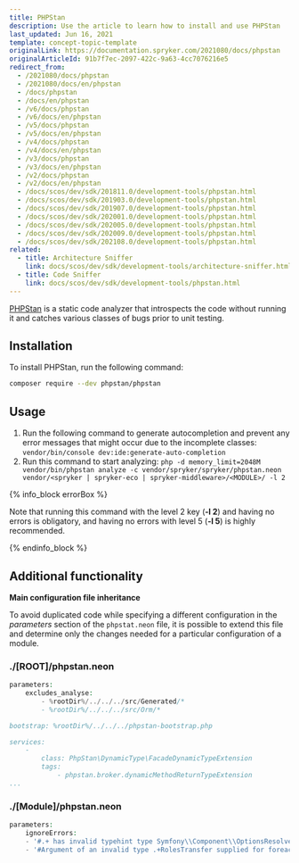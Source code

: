 ```yaml
---
title: PHPStan
description: Use the article to learn how to install and use PHPStan
last_updated: Jun 16, 2021
template: concept-topic-template
originalLink: https://documentation.spryker.com/2021080/docs/phpstan
originalArticleId: 91b7f7ec-2097-422c-9a63-4cc7076216e5
redirect_from:
  - /2021080/docs/phpstan
  - /2021080/docs/en/phpstan
  - /docs/phpstan
  - /docs/en/phpstan
  - /v6/docs/phpstan
  - /v6/docs/en/phpstan
  - /v5/docs/phpstan
  - /v5/docs/en/phpstan
  - /v4/docs/phpstan
  - /v4/docs/en/phpstan
  - /v3/docs/phpstan
  - /v3/docs/en/phpstan
  - /v2/docs/phpstan
  - /v2/docs/en/phpstan
  - /docs/scos/dev/sdk/201811.0/development-tools/phpstan.html
  - /docs/scos/dev/sdk/201903.0/development-tools/phpstan.html
  - /docs/scos/dev/sdk/201907.0/development-tools/phpstan.html
  - /docs/scos/dev/sdk/202001.0/development-tools/phpstan.html
  - /docs/scos/dev/sdk/202005.0/development-tools/phpstan.html
  - /docs/scos/dev/sdk/202009.0/development-tools/phpstan.html
  - /docs/scos/dev/sdk/202108.0/development-tools/phpstan.html
related:
  - title: Architecture Sniffer
    link: docs/scos/dev/sdk/development-tools/architecture-sniffer.html
  - title: Code Sniffer
    link: docs/scos/dev/sdk/development-tools/phpstan.html
---
```


[PHPStan](https://github.com/phpstan/phpstan) is a static code analyzer that introspects the code without running it and catches various classes of bugs prior to unit testing.

## Installation

To install PHPStan, run the following command:

```bash
composer require --dev phpstan/phpstan
```

## Usage

1. Run the following command to generate autocompletion and prevent any error messages that might occur due to the incomplete classes:
`vendor/bin/console dev:ide:generate-auto-completion`
2. Run this command to start analyzing:
`php -d memory_limit=2048M vendor/bin/phpstan analyze -c vendor/spryker/spryker/phpstan.neon vendor/<spryker | spryker-eco | spryker-middleware>/<MODULE>/ -l 2`

{% info_block errorBox %}

Note that running this command with the level 2 key (**-l 2**) and having no errors is obligatory, and having no errors with level 5 (**-l 5**) is highly recommended.

{% endinfo_block %}

## Additional functionality

**Main configuration file inheritance**

To avoid duplicated code while specifying a different configuration in the _parameters_ section of the `phpstat.neon` file, it is possible to extend this file and determine only the changes needed for a particular configuration of a module.

### ./[ROOT]/phpstan.neon

```php
parameters:
    excludes_analyse:
        - %rootDir%/../../../src/Generated/*
        - %rootDir%/../../../src/Orm/*

bootstrap: %rootDir%/../../../phpstan-bootstrap.php

services:
    -
        class: PhpStan\DynamicType\FacadeDynamicTypeExtension
        tags:
            - phpstan.broker.dynamicMethodReturnTypeExtension
...
```

### ./[Module]/phpstan.neon

```php
parameters:
    ignoreErrors:
    - '#.+ has invalid typehint type Symfony\\Component\\OptionsResolver\\OptionsResolverInterface.#'
    - '#Argument of an invalid type .+RolesTransfer supplied for foreach, only iterables are supported.#'
```
